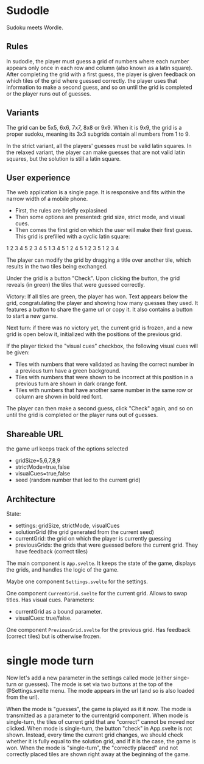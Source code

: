# Sudodle

Sudoku meets Wordle.

## Rules

In sudodle, the player must guess a grid of numbers where each number appears only once in each row and column (also known as a latin square). After completing the grid with a first guess, the player is given feedback on which tiles of the grid where guessed correctly. the player uses that information to make a second guess, and so on until the grid is completed or the player runs out of guesses.

## Variants

The grid can be 5x5, 6x6, 7x7, 8x8 or 9x9. When it is 9x9, the grid is a proper sudoku, meaning its 3x3 subgrids contain all numbers from 1 to 9.

In the strict variant, all the players' guesses must be valid latin squares. In the relaxed variant, the player can make guesses that are not valid latin squares, but the solution is still a latin square.

## User experience

The web application is a single page. It is responsive and fits within the narrow width of a mobile phone.

- First, the rules are briefly explasined
- Then some options are presented: grid size, strict mode, and visual cues.
- Then comes the first grid on which the user will make their first guess. This grid is prefilled with a cyclic latin square:

1 2 3 4 5
2 3 4 5 1
3 4 5 1 2
4 5 1 2 3
5 1 2 3 4

The player can modify the grid by dragging a title over another tile, which results in the two tiles being exchanged.

Under the grid is a button "Check". Upon clicking the button, the grid reveals (in green) the tiles that were guessed correctly.

Victory: If all tiles are green, the player has won. Text appears below the grid, congratulating the player and showing how many guesses they used. It features a button to share the game url or copy it. It also contains a button to start a new game.

Next turn: if there was no victory yet, the current grid is frozen, and a new grid is open below it, initialized with the positions of the previous grid.

If the player ticked the "visual cues" checkbox, the following visual cues will be given:
- Tiles with numbers that were validated as having the correct number in a previous turn have a green background.
- Tiles with numbers that were shown to be incorrect at this position in a previous turn are shown in dark orange font.
- Tiles with numbers that have another same number in the same row or column are shown in bold red font.

The player can then make a second guess, click "Check" again, and so on until the grid is completed or the player runs out of guesses.

## Shareable URL

the game url keeps track of the options selected
- gridSize=5,6,7,8,9
- strictMode=true,false
- visualCues=true,false
- seed (random number that led to the current grid)

## Architecture

State:
- settings: gridSize, strictMode, visualCues
- solutionGrid (the grid generated from the current seed)
- currentGrid: the grid on which the player is currently guessing
- previousGrids: the grids that were guessed before the current grid. They have feedback (correct tiles)

The main component is `App.svelte`. It keeps the state of the game, displays the grids, and handles the logic of the game.

Maybe one component `Settings.svelte` for the settings.

One component `CurrentGrid.svelte` for the current grid. Allows to swap titles. Has visual cues.
Parameters:
- currentGrid as a bound parameter.
- visualCues: true/false.

One component `PreviousGrid.svelte` for the previous grid. Has feedback (correct tiles) but is otherwise frozen.


# single mode turn

Now let's add a new parameter in the settings called mode (either singe-turn or guesses).
The mode is set via two buttons at the top of the @Settings.svelte menu.
The mode appears in the url (and so is also loaded from the url).

When the mode is "guesses", the game is played as it it now.
The mode is transmitted as a parameter to the currentgrid component. When mode is single-turn, the tiles of current grid that are "correct" cannot be moved nor clicked.
When mode is single-turn, the button "check" in App.svelte is not shown. Instead, every time the current grid changes, we should check whether it is fully equal to the solution grid, and if it is the case, the game is won.
When the mode is "single-turn", the "correctly placed" and not correctly placed tiles are shown right away at the beginning of the game.